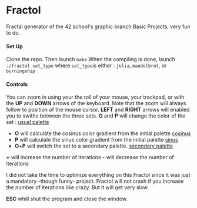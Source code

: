 # Fractol
Fractal generator of the 42 school's graphic branch
Basic Projects, very fun to do. 

#### Set Up 
Clone the repo. 
Then launch `make`
When the compiling is done, launch 
`./fractol set_type` 
where `set_type`is either :
`julia`, `mandelbrot`, or `burningship`

#### Controls

You can zoom in using your the roll of your mouse, your trackpad, or with the **UP** and **DOWN** arrows of the keyboard. 
Note that the zoom will always follow to position of the mouse cursor. 
**LEFT** and **RIGHT** arrows will enabled you to swithc between the three sets. 
**O** and **P** will change the color of the set : 
[usual palette](/img/normal_color_set.jpg)
* **O** will calculate the cosinus color gradient from the initial palette
[cosinus](/img/O_color_set)
* **P** will calculate the sinus color gradient from the initial palette
[sinus](/img/P_color_set)
* **O**+**P** will switch the set to a secondary palette.
[secondary palette](/img/O+P_color_set)

**+** will increase the number of iterations
**-** will decrease the number of iterations

I did not take the time to optimize everything on this Fractol since it was just a mandatory -though funny- project. 
Fractol will not crash if you increase the number of iterations like crazy. But it will get very slow.

**ESC** whill shut the program and close the window.  
